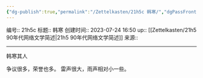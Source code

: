 ```yaml
---
{"dg-publish":true,"permalink":"/Zettelkasten/21h5c 韩寒/","dgPassFrontmatter":true}
---
```


编号:: 21h5c
标题:: 韩寒
创建时间:: 2023-07-24 16:50
up:: [[Zettelkasten/21h5 90年代网络文学简述\|21h5 90年代网络文学简述]]
来源:: 

---

韩寒其人

争议很多，荣誉也多。
雷声很大，雨声相对小一些。